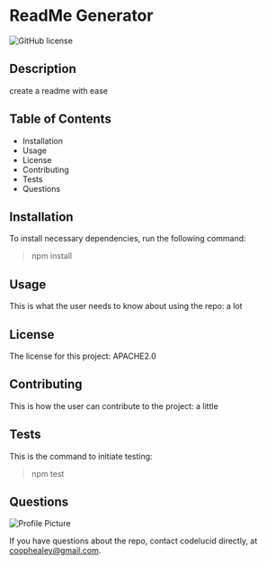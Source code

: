 
# ReadMe Generator  

![GitHub license](https://img.shields.io/badge/license-APACHE2.0-brightgreen)

## Description  

create a readme with ease  

## Table of Contents
- Installation 
- Usage
- License
- Contributing
- Tests
- Questions  

## Installation  

To install necessary dependencies, run the following command:
>npm install  

## Usage  

This is what the user needs to know about using the repo:
a lot  

## License  

The license for this project:
APACHE2.0  

## Contributing  

This is how the user can contribute to the project:
a little  

## Tests  

This is the command to initiate testing:
>npm test  

## Questions  

![Profile Picture](https://avatars3.githubusercontent.com/u/11791361?v=4)

If you have questions about the repo, contact codelucid directly, at coophealey@gmail.com.
